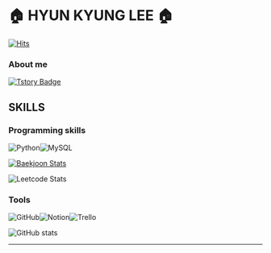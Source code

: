 # 🏠 HYUN KYUNG LEE 🏠
[![Hits](https://hits.seeyoufarm.com/api/count/incr/badge.svg?url=https://github.com/hkle2&count_bg=%236D6EDF&title_bg=%23555555&icon=github.svg&icon_color=%23E7E7E7&title=hits&edge_flat=false)](https://hits.seeyoufarm.com)

### About me

[![Tstory Badge](https://img.shields.io/badge/Tistory-000000?style=flat-square&logo=Tistory&logoColor=white&link=mailto:https://hkl22.tistory.com/)](https://hkl22.tistory.com/)

## **SKILLS**
### Programming skills
<img alt="Python" src="https://img.shields.io/badge/Python-3776AB.svg?&style=flat-square&logo=Python&logoColor=white"/><img alt="MySQL" src="https://img.shields.io/badge/MySQL-4479A1.svg?&style=flat-square&logo=MySQL&logoColor=white"/>

[![Baekjoon Stats](http://mazassumnida.wtf/api/v2/generate_badge?boj=sandy0908)](https://solved.ac/sandy0908)  

![Leetcode Stats](https://leetcard.jacoblin.cool/hkl22?theme=light)

### Tools
<img alt="GitHub" src="https://img.shields.io/badge/GitHub-181717.svg?&style=flat-square&logo=GitHub&logoColor=white"/><img alt="Notion" src="https://img.shields.io/badge/Notion-000000.svg?&style=flat-square&logo=Notion&logoColor=white"/><img alt="Trello" src="https://img.shields.io/badge/Trello-0052CC.svg?&style=flat-square&logo=Trello&logoColor=white"/>

![GitHub stats](https://github-readme-stats.vercel.app/api?username=hkle2&show_icons=true&theme=tokyonight)

---
